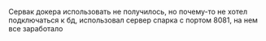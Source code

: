 Сервак докера использовать не получилось, но почему-то не хотел подключаться к бд, использовал сервер спарка с портом 8081, на нем все заработало
 
